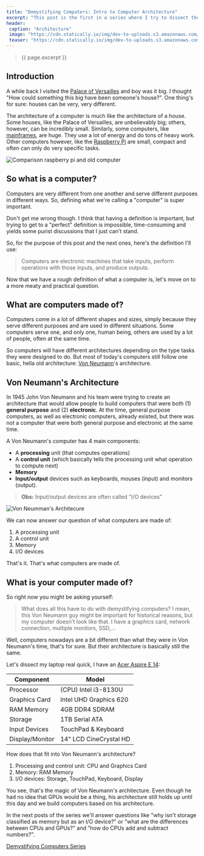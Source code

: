 ```yaml
---
title: "Demystifying Computers: Intro to Computer Architecture"
excerpt: "This post is the first in a series where I try to dissect the inners of computers in just enough detail so you can understand the **magic** that goes on behind the curtains when you write a **hello world** program or open up your browser."
header:
 caption: "Architecture"
 image: "https://cdn.statically.io/img/dev-to-uploads.s3.amazonaws.com/i/ad6xwyk6nsy8zrnqqgt6.jpg?w=740px"
 teaser: "https://cdn.statically.io/img/dev-to-uploads.s3.amazonaws.com/i/ad6xwyk6nsy8zrnqqgt6.jpg?w=460px"
---
```

> {{ page.excerpt }}

## Introduction
A while back I visited the [Palace of Versailles](http://en.chateauversailles.fr/) and boy was it big. I thought "How could something this big have been someone's house?". One thing's for sure: houses can be very, very different.

The architecture of a computer is much like the architecture of a house. Some houses, like the Palace of Versailles, are unbelievably big; others, however, can be incredibly small. Similarly, some computers, like [mainframes](https://en.wikipedia.org/wiki/Mainframe_computer), are huge. They use a lot of energy and do tons of heavy work. Other computers however, like the [Raspberry Pi](https://raspberrypi.org/) are small, compact and often can only do very specific tasks.

![Comparison raspberry pi and old computer](https://c1.staticflickr.com/1/613/23316947311_d3f751f800_o.png)

## So what is a computer?
Computers are very different from one another and serve different purposes in different ways. So, defining what we're calling a "computer" is super important.

Don't get me wrong though. I think that having a definition is important, but trying to get to a "perfect" definition is impossible, time-consuming and yields some purist discussions that I just can't stand.

So, for the purpose of this post and the next ones, here's the definition I'll use:

> Computers are electronic machines that take inputs, perform operations with those inputs, and produce outputs.

Now that we have a rough definition of what a computer is, let's move on to a more meaty and practical question.

## What are computers made of?
Computers come in a lot of different shapes and sizes, simply because they serve different purposes and are used in different situations. Some computers serve one, and only one, human being, others are used by a lot of people, often at the same time.

So computers will have different architectures depending on the type tasks they were designed to do. But most of today's computers still follow one basic, hella old architecture: [Von Neumann](https://en.wikipedia.org/wiki/John_von_Neumann)'s architecture.

## Von Neumann's Architecture
In 1945 John Von Neumann and his team were trying to create an architecture that would allow people to build computers that were both (1) **general purpose** and (2) **electronic**. At the time, general purpose computers, as well as electronic computers, already existed, but there was not a computer that were both general purpose and electronic at the same time.

A Von Neumann's computer has 4 main components:

- A **processing** unit (that computes operations)
- A **control unit** (which basically tells the processing unit what operation to compute next)
- **Memory**
- **Input/output** devices such as keyboards, mouses (input) and monitors (output).
> **Obs:** Input/output devices are often called "I/O devices"

![Von Neumman's Architecure](https://i0.wp.com/semiengineering.com/wp-content/uploads/2018/09/Screen-Shot-2017-04-26-at-1.08.57-PM.png)

We can now answer our question of what computers are made of:

1. A processing unit
2. A control unit
3. Memory
4. I/O devices

That's it. That's what computers are made of.

## What is your computer made of?
So right now you might be asking yourself:

> What does all this have to do with demystifying computers? I mean, this Von Neumann guy might be important for historical reasons, but my computer doesn't look like that. I have a graphics card, network connection, multiple monitors, SSD,...

Well, computers nowadays are a bit different than what they were in Von Neumann's time, that's for sure. But their architecture is basically still the same.

Let's dissect my laptop real quick, I have an [Acer Aspire E 14](https://www.acer.com/ac/en/MY/content/model/NX.GWTSM.002):

Component|Model
---|---
Processor|(CPU)	Intel i3-8130U
Graphics Card|	Intel UHD Graphics 620
RAM Memory	|4GB DDR4 SDRAM
Storage|1TB Serial ATA
Input Devices|	TouchPad & Keyboard
Display/Monitor	|14" LCD CineCrystal HD

How does that fit into Von Neumann's architecture?

1. Processing and control unit: CPU and Graphics Card
2. Memory: RAM Memory
3. I/O devices: Storage, TouchPad, Keyboard, Display

You see, that's the magic of Von Neumann's architecture. Even though he had no idea that GPUs would be a thing, his architecture still holds up until this day and we build computers based on his architecture.

In the next posts of the series we'll answer questions like "why isn't storage classified as memory but as an I/O device?" or "what are the differences between CPUs and GPUs?" and "how do CPUs add and subtract numbers?".

[Demystifying Computers Series](/demystifying-computers/)
